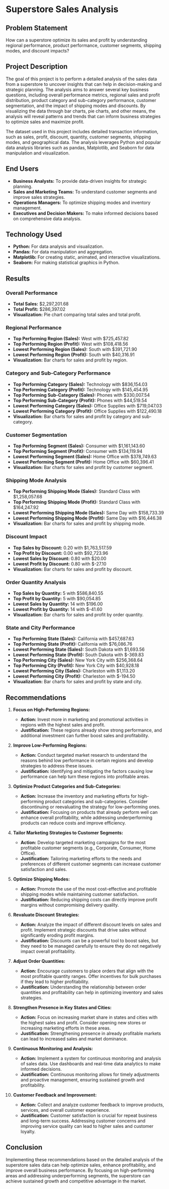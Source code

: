 # Superstore Sales Analysis

## Problem Statement
How can a superstore optimize its sales and profit by understanding regional performance, product performance, customer segments, shipping modes, and discount impacts?

## Project Description
The goal of this project is to perform a detailed analysis of the sales data from a superstore to uncover insights that can help in decision-making and strategic planning. The analysis aims to answer several key business questions, including overall performance metrics, regional sales and profit distribution, product category and sub-category performance, customer segmentation, and the impact of shipping modes and discounts. By visualizing the data through bar charts, pie charts, and other means, the analysis will reveal patterns and trends that can inform business strategies to optimize sales and maximize profit.

The dataset used in this project includes detailed transaction information, such as sales, profit, discount, quantity, customer segments, shipping modes, and geographical data. The analysis leverages Python and popular data analysis libraries such as pandas, Matplotlib, and Seaborn for data manipulation and visualization.

## End Users
- **Business Analysts:** To provide data-driven insights for strategic planning.
- **Sales and Marketing Teams:** To understand customer segments and improve sales strategies.
- **Operations Managers:** To optimize shipping modes and inventory management.
- **Executives and Decision Makers:** To make informed decisions based on comprehensive data analysis.

## Technology Used
- **Python:** For data analysis and visualization.
- **Pandas:** For data manipulation and aggregation.
- **Matplotlib:** For creating static, animated, and interactive visualizations.
- **Seaborn:** For making statistical graphics in Python.

## Results

### Overall Performance
- **Total Sales:** $2,297,201.68
- **Total Profit:** $286,397.02
- **Visualization:** Pie chart comparing total sales and total profit.

### Regional Performance
- **Top Performing Region (Sales):** West with $725,457.82
- **Top Performing Region (Profit):** West with $108,418.56
- **Lowest Performing Region (Sales):** South with $391,721.90
- **Lowest Performing Region (Profit):** South with $40,316.91
- **Visualization:** Bar charts for sales and profit by region.

### Category and Sub-Category Performance
- **Top Performing Category (Sales):** Technology with $836,154.03
- **Top Performing Category (Profit):** Technology with $145,454.95
- **Top Performing Sub-Category (Sales):** Phones with $330,007.54
- **Top Performing Sub-Category (Profit):** Phones with $44,519.54
- **Lowest Performing Category (Sales):** Office Supplies with $719,047.03
- **Lowest Performing Category (Profit):** Office Supplies with $122,490.18
- **Visualization:** Bar charts for sales and profit by category and sub-category.

### Customer Segmentation
- **Top Performing Segment (Sales):** Consumer with $1,161,143.60
- **Top Performing Segment (Profit):** Consumer with $134,119.94
- **Lowest Performing Segment (Sales):** Home Office with $378,749.63
- **Lowest Performing Segment (Profit):** Home Office with $60,396.41
- **Visualization:** Bar charts for sales and profit by customer segment.

### Shipping Mode Analysis
- **Top Performing Shipping Mode (Sales):** Standard Class with $1,258,057.68
- **Top Performing Shipping Mode (Profit):** Standard Class with $164,247.92
- **Lowest Performing Shipping Mode (Sales):** Same Day with $158,733.39
- **Lowest Performing Shipping Mode (Profit):** Same Day with $16,446.38
- **Visualization:** Bar charts for sales and profit by shipping mode.

### Discount Impact
- **Top Sales by Discount:** 0.20 with $1,763,517.59
- **Top Profit by Discount:** 0.00 with $92,723.96
- **Lowest Sales by Discount:** 0.80 with $20.00
- **Lowest Profit by Discount:** 0.80 with $-27.10
- **Visualization:** Bar charts for sales and profit by discount.

### Order Quantity Analysis
- **Top Sales by Quantity:** 5 with $586,840.55
- **Top Profit by Quantity:** 5 with $90,054.85
- **Lowest Sales by Quantity:** 14 with $196.00
- **Lowest Profit by Quantity:** 14 with $-41.60
- **Visualization:** Bar charts for sales and profit by order quantity.

### State and City Performance
- **Top Performing State (Sales):** California with $457,687.63
- **Top Performing State (Profit):** California with $76,086.76
- **Lowest Performing State (Sales):** South Dakota with $1,693.56
- **Lowest Performing State (Profit):** South Dakota with $-369.83
- **Top Performing City (Sales):** New York City with $256,368.64
- **Top Performing City (Profit):** New York City with $40,928.18
- **Lowest Performing City (Sales):** Charleston with $1,113.20
- **Lowest Performing City (Profit):** Charleston with $-194.50
- **Visualization:** Bar charts for sales and profit by state and city.

## Recommendations

1. **Focus on High-Performing Regions:**
   - **Action:** Invest more in marketing and promotional activities in regions with the highest sales and profit.
   - **Justification:** These regions already show strong performance, and additional investment can further boost sales and profitability.

2. **Improve Low-Performing Regions:**
   - **Action:** Conduct targeted market research to understand the reasons behind low performance in certain regions and develop strategies to address these issues.
   - **Justification:** Identifying and mitigating the factors causing low performance can help turn these regions into profitable areas.

3. **Optimize Product Categories and Sub-Categories:**
   - **Action:** Increase the inventory and marketing efforts for high-performing product categories and sub-categories. Consider discontinuing or reevaluating the strategy for low-performing ones.
   - **Justification:** Focusing on products that already perform well can enhance overall profitability, while addressing underperforming products can reduce costs and improve efficiency.

4. **Tailor Marketing Strategies to Customer Segments:**
   - **Action:** Develop targeted marketing campaigns for the most profitable customer segments (e.g., Corporate, Consumer, Home Office).
   - **Justification:** Tailoring marketing efforts to the needs and preferences of different customer segments can increase customer satisfaction and sales.

5. **Optimize Shipping Modes:**
   - **Action:** Promote the use of the most cost-effective and profitable shipping modes while maintaining customer satisfaction.
   - **Justification:** Reducing shipping costs can directly improve profit margins without compromising delivery quality.

6. **Revaluate Discount Strategies:**
   - **Action:** Analyze the impact of different discount levels on sales and profit. Implement strategic discounts that drive sales without significantly eroding profit margins.
   - **Justification:** Discounts can be a powerful tool to boost sales, but they need to be managed carefully to ensure they do not negatively impact overall profitability.

7. **Adjust Order Quantities:**
   - **Action:** Encourage customers to place orders that align with the most profitable quantity ranges. Offer incentives for bulk purchases if they lead to higher profitability.
   - **Justification:** Understanding the relationship between order quantities and profitability can help in optimizing inventory and sales strategies.

8. **Strengthen Presence in Key States and Cities:**
   - **Action:** Focus on increasing market share in states and cities with the highest sales and profit. Consider opening new stores or increasing marketing efforts in these areas.
   - **Justification:** Strengthening presence in already profitable markets can lead to increased sales and market dominance.

9. **Continuous Monitoring and Analysis:**
   - **Action:** Implement a system for continuous monitoring and analysis of sales data. Use dashboards and real-time data analytics to make informed decisions.
   - **Justification:** Continuous monitoring allows for timely adjustments and proactive management, ensuring sustained growth and profitability.

10. **Customer Feedback and Improvement:**
    - **Action:** Collect and analyze customer feedback to improve products, services, and overall customer experience.
    - **Justification:** Customer satisfaction is crucial for repeat business and long-term success. Addressing customer concerns and improving service quality can lead to higher sales and customer loyalty.

## Conclusion
Implementing these recommendations based on the detailed analysis of the superstore sales data can help optimize sales, enhance profitability, and improve overall business performance. By focusing on high-performing areas and addressing underperforming segments, the superstore can achieve sustained growth and competitive advantage in the market.
